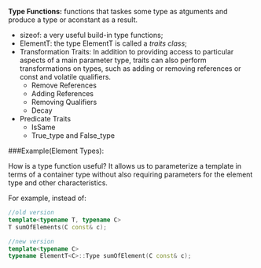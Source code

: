 **Type Functions:** functions that taskes some type as atguments and produce a type or aconstant as a result.
* sizeof: a very useful build-in type functions;
* ElementT: the type ElementT is called a *traits class*;
* Transformation Traits: In addition to providing access to particular aspects of a main parameter type, traits can also perform transformations on types, such as adding or removing references or const and volatile qualifiers.
    * Remove References
    * Adding References
    * Removing Qualifiers
    * Decay
* Predicate Traits
    * IsSame
    * True_type and False_type

###Example(Element Types):

How is a type function useful? It allows us to parameterize a template in terms of a container type without also requiring parameters for the element type and other characteristics. 

For example, instead of:
```cpp
//old version
template<typename T, typename C>
T sumOfElements(C const& c);

//new version
template<typename C>
typename ElementT<C>::Type sumOfElement(C const& c);
```